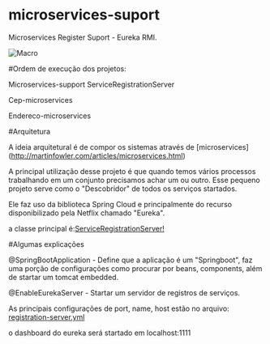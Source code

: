 # microservices-suport
Microservices Register Suport  - Eureka RMI.


![Macro](https://cloud.githubusercontent.com/assets/1268884/9224928/7cec593e-40dc-11e5-8b63-6ff15eceffe0.png)

#Ordem de execução dos projetos:

Microservices-support ServiceRegistrationServer

Cep-microservices 

Endereco-microservices 

#Arquitetura

A ideia arquitetural é de compor os sistemas através de [microservices] (http://martinfowler.com/articles/microservices.html)

A principal utilização desse projeto é que quando temos vários processos trabalhando em um conjunto precisamos achar um ou outro.
Esse pequeno projeto serve como o "Descobridor" de todos os serviços startados. 

Ele faz uso da biblioteca Spring Cloud e principalmente do recurso disponibilizado pela Netflix 
chamado "Eureka". 

a classe principal é:[ServiceRegistrationServer!](/src/main/java/br/com/netboots/microservices/suport/ServiceRegistrationServer.java)  

#Algumas explicações

@SpringBootApplication - Define que a aplicação é um "Springboot", faz uma porção de configurações como procurar por
beans, components, além de startar um tomcat embedded.

@EnableEurekaServer - Startar um servidor de registros de serviços. 


As principais configurações de port, name, host estão no arquivo: [registration-server.yml](src/main/resources/registration-server.yml) 

o dashboard do eureka será startado em localhost:1111



